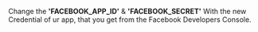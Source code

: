 Change the **'FACEBOOK_APP_ID'** & **'FACEBOOK_SECRET'** With the new Credential of ur app, that you get from the Facebook Developers Console.